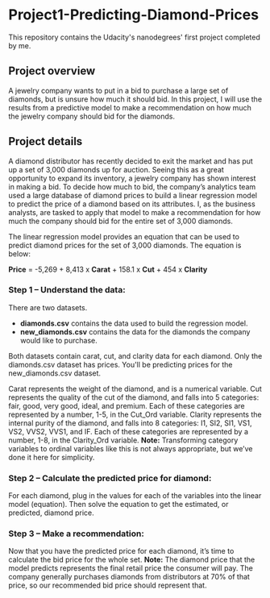 # Project1-Predicting-Diamond-Prices
This repository contains the Udacity's nanodegrees' first project completed by me.

## Project overview
A jewelry company wants to put in a bid to purchase a large set of diamonds, but is unsure how much it should bid. In this project, I will use the results from a predictive model to make a recommendation on how much the jewelry company should bid for the diamonds.

## Project details
A diamond distributor has recently decided to exit the market and has put up a set of 3,000 diamonds up for auction. Seeing this as a great opportunity to expand its inventory, a jewelry company has shown interest in making a bid. To decide how much to bid, the company’s analytics team used a large database of diamond prices to build a linear regression model to predict the price of a diamond based on its attributes. I, as the business analysts, are tasked to apply that model to make a recommendation for how much the company should bid for the entire set of 3,000 diamonds.

The linear regression model provides an equation that can be used to predict diamond prices for the set of 3,000 diamonds. The equation is below:

 **Price** = -5,269 + 8,413 x **Carat** + 158.1 x **Cut** + 454 x **Clarity** 

### Step 1 – Understand the data: 

There are two datasets.

  - **diamonds.csv** contains the data used to build the regression model.
  - **new_diamonds.csv** contains the data for the diamonds the company would like to purchase.

Both datasets contain carat, cut, and clarity data for each diamond. Only the diamonds.csv dataset has prices. You'll be predicting prices for the new_diamonds.csv dataset.

Carat represents the weight of the diamond, and is a numerical variable.
Cut represents the quality of the cut of the diamond, and falls into 5 categories: fair, good, very good, ideal, and premium. Each of these categories are represented by a number, 1-5, in the Cut_Ord variable.
Clarity represents the internal purity of the diamond, and falls into 8 categories: I1, SI2, SI1, VS1, VS2, VVS2, VVS1, and IF. Each of these categories are represented by a number, 1-8, in the Clarity_Ord variable.
**Note:** Transforming category variables to ordinal variables like this is not always appropriate, but we’ve done it here for simplicity.

### Step 2 – Calculate the predicted price for diamond: 
For each diamond, plug in the values for each of the variables into the linear model (equation). Then solve the equation to get the estimated, or predicted, diamond price.

### Step 3 – Make a recommendation: 
Now that you have the predicted price for each diamond, it’s time to calculate the bid price for the whole set. 
**Note:** The diamond price that the model predicts represents the final retail price the consumer will pay. The company generally purchases diamonds from distributors at 70% of that price, so our recommended bid price should represent that.
